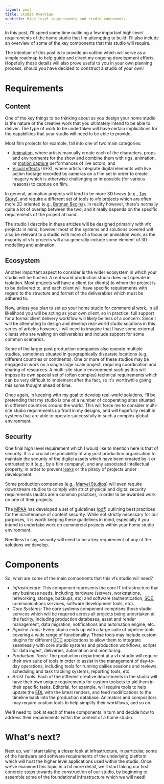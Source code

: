 ```yaml
---
layout: post
title: Studio Overview
subtitle: High level requirements and studio components.
---
```


In this post, I'll spend some time outlining a few important high-level requirements of the home studio that I'm attempting to build. I'll also include an overview of some of the key components that this studio will require. 

The intention of this post is to provide an outline which will serve as a simple roadmap to help guide and direct my ongoing development efforts. Hopefully these details will also prove useful to you in your own planning process, should you have decided to construct a studio of your own!

# Requirements

## Content

One of the key things to be thinking about as you design your home studio is the nature of the creative work that you ultimately intend to be able to deliver. The type of work to be undertaken will have certain implications for the capabilities that your studio will need to be able to provide.

Most film projects for example, fall into one of two main categories:

 - <a href="https://en.wikipedia.org/wiki/Animation">Animation</a>, where artists manually create each of the characters, props and environments for the show and combine them with rigs, animation, or <a href="https://en.wikipedia.org/wiki/Motion_capture">motion capture</a> performances of live actors, and
 - <a href="https://en.wikipedia.org/wiki/Visual_effects">Visual effects</a> (VFX), where artists integrate digital elements with live action footage recorded by cameras on a film set in order to create imagery which is otherwise challenging or impossible (for various reasons) to capture on film.

In general, animation projects will tend to be more 3D heavy (e.g., <a href="http://www.imdb.com/title/tt0114709/">Toy Story</a>), and require a different set of tools to vfx projects which are often more 2D oriented (e.g., <a href="http://www.imdb.com/title/tt0372784/">Batman Begins</a>). In reality however, there's normally quite a lot of overlap between the two, and it really depends on the specific requirements of the project at hand.

The studio I describe in these articles will be designed primarily with vfx projects in mind, however most of the systems and solutions covered will also be relevant to a studio with more of a focus on animation work, as the majority of vfx projects will also generally include some element of 3D modelling and animation.

## Ecosystem

Another important aspect to consider is the wider ecosystem in which your studio will be hosted. A real world production studio does not operate in isolation. Most projects will have a client (or clients) to whom the project is to be delivered to, and each client will have specific requirements with regard to the structure and format of the deliverables which must be adhered to.

Now, unless you plan to set up your home studio for commercial work, in all likelihood you will be acting as your own client, so in practice, full support for a formal client delivery workflow will likely be less of a concern. Since I will be attempting to design and develop real-world studio solutions in this series of articles however, I will need to imagine that I have some external clients who are waiting on deliverables and include support for some common scenarios.

Some of the larger post production companies also operate multiple studios, sometimes situated in geographically disparate locations (e.g., different countries or continents). One or more of these studios may be engaged in work on a single large scale project, requiring coordination and sharing of resources. A multi-site studio environment such as this will impose its own special set of (often complex) technical requirements which can be very difficult to implement after the fact, so it's worthwhile giving this some thought ahead of time. 

Once again, in keeping with my goal to develop real-world solutions, I'll be pretending that my studio is one of a number of cooperating sites situated in different countries around the world. This will force me to consider multi-site studio requirements up front in my designs, and will hopefully result in systems that are able to operate successfully in such a complex global environment.

## Security

One final high level requirement which I would like to mention here is that of security. It is a crucial responsibility of any post production organisation to maintain the security of the digital assets which have been created by it or entrusted to it (e.g., by a film company), and any associated intellectual property, in order to prevent <a href="http://www.nytimes.com/2010/01/13/nyregion/13wolverine.html">leaks</a> or the piracy of projects under development.

Some production companies (e.g., <a href="https://en.wikipedia.org/wiki/Marvel_Studios">Marvel Studios</a>) will even require downstream studios to comply with strict physical and digital security requirements (audits are a common practice), in order to be awarded work on one of their projects. 

The <a href="http://www.mpaa.org/">MPAA</a> has developed a set of guidelines (<a href="http://fightfilmtheft.org/docs/CG.pdf">pdf</a>) outlining best practices for the maintenance of content security. While not strictly necessary for our purposes, it is worth keeping these guidelines in mind, especially if you intend to undertake work on commercial projects within your home studio environment.

Needless to say, security will need to be a key requirement of any of the solutions we develop.

# Components

So, what are some of the main components that this vfx studio will need? 

 - *Infrastructure*: This component represents the core IT infrastructure that any business needs, including hardware (servers, workstations, networking, storage, backups, etc) and software (authentication, <a href="https://en.wikipedia.org/wiki/Standard_Operating_Environment">SOE</a>, communications services, software development tools, etc).
 - *Core Systems*: The core systems component comprises those studio services which will be required across all projects being undertaken at the facility, including production databases, asset and render management, data migration, notifications and automation engine, etc. 
 - *Pipeline Tools*: Every studio ends up with a large suite of pipeline tools covering a wide range of functionality. These tools may include custom plugins for different <a href="https://en.wikipedia.org/wiki/Digital_content_creation">DCC</a> applications to allow them to integrate seamlessly with core studio systems and production workflows, scripts for data ingest, deliveries, automation and monitoring.
 - *Production Tools*: The production department at a vfx studio will require their own suite of tools in order to assist in the management of day-to-day operations, including tools for running dailies sessions and reviews, scheduling and task tracking systems, reporting tools, etc.
 - *Artist Tools*: Each of the different creative departments in the studio will have their own unique requirements for custom toolsets to aid them in their specific tasks. Editorial, for example, will require tools to help update the <a href="https://en.wikipedia.org/wiki/Edit_decision_list">EDL</a> with the latest renders, and feed modifications to the timeline back into the production database. Animators and compositors may require custom tools to help simplify their workflows, and so on.

We'll need to look at each of these components in turn and decide how to address their requirements within the context of a home studio.

# What's next?

Next up, we'll start taking a closer look at infrastructure, in particular, some of the hardware and software requirements of the underlying platform which will host the higher level applications used within the studio. Once we've examined this topic in a bit more detail, we'll start taking our first concrete steps towards the construction of our studio, by beginning to assemble some of the foundational infrastructure which we will need!
